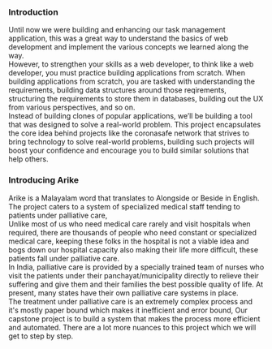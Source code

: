 
### Introduction

Until now we were building and enhancing our task management application, this was a great way to understand the basics of web development and implement the various concepts we learned along the way.  
However, to strengthen your skills as a web developer, to think like a web developer, you must practice building applications from scratch. When building applications from scratch, you are tasked with understanding the requirements, building data structures around those reqirements, structuring the requirements to store them in databases, building out the UX from various perspectives, and so on.  
Instead of building clones of popular applications, we’ll be building a tool that was designed to solve a real-world problem. This project encapsulates the core idea behind projects like the coronasafe network that strives to bring technology to solve real-world problems, building such projects will boost your confidence and encourage you to build similar solutions that help others.  

### Introducing Arike
Arike is a Malayalam word that translates to Alongside or Beside in English. The project caters to a system of specialized medical staff tending to patients under palliative care,  
Unlike most of us who need medical care rarely and visit hospitals when required, there are thousands of people who need constant or specialized medical care, keeping these folks in the hospital is not a viable idea and bogs down our hospital capacity also making their life more difficult, these patients fall under palliative care.  
In India, palliative care is provided by a specially trained team of nurses who visit the patients under their panchayat/municipality directly to relieve their suffering and give them and their families the best possible quality of life. At present, many states have their own palliative care systems in place.  
The treatment under palliative care is an extremely complex process and it's mostly paper bound which makes it inefficient and error bound, Our capstone project is to build a system that makes the process more efficient and automated. There are a lot more nuances to this project which we will get to step by step.  